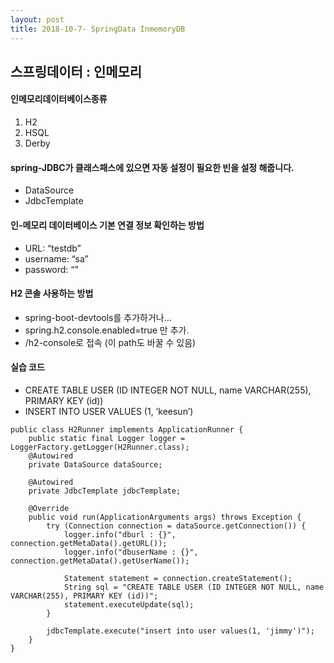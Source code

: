 ```yaml
---
layout: post
title: 2018-10-7- SpringData InmemoryDB
---
```


스프링데이터 : 인메모리
-

#### 인메모리데이터베이스종류
1. H2
2. HSQL
3. Derby

#### spring-JDBC가 클래스패스에 있으면 자동 설정이 필요한 빈을 설정 해줍니다.

- DataSource
- JdbcTemplate
#### 인-메모리 데이터베이스 기본 연결 정보 확인하는 방법

- URL: “testdb”
- username: “sa”
- password: “”
#### H2 콘솔 사용하는 방법

- spring-boot-devtools를 추가하거나…
- spring.h2.console.enabled=true 만 추가.
- /h2-console로 접속 (이 path도 바꿀 수 있음)
#### 실습 코드

- CREATE TABLE USER (ID INTEGER NOT NULL, name VARCHAR(255), PRIMARY KEY (id))
- INSERT INTO USER VALUES (1, ‘keesun’)

```
public class H2Runner implements ApplicationRunner {
    public static final Logger logger = LoggerFactory.getLogger(H2Runner.class);
    @Autowired
    private DataSource dataSource;

    @Autowired
    private JdbcTemplate jdbcTemplate;

    @Override
    public void run(ApplicationArguments args) throws Exception {
        try (Connection connection = dataSource.getConnection()) {
            logger.info("dburl : {}", connection.getMetaData().getURL());
            logger.info("dbuserName : {}", connection.getMetaData().getUserName());

            Statement statement = connection.createStatement();
            String sql = "CREATE TABLE USER (ID INTEGER NOT NULL, name VARCHAR(255), PRIMARY KEY (id))";
            statement.executeUpdate(sql);
        }

        jdbcTemplate.execute("insert into user values(1, 'jimmy')");
    }
}

```
